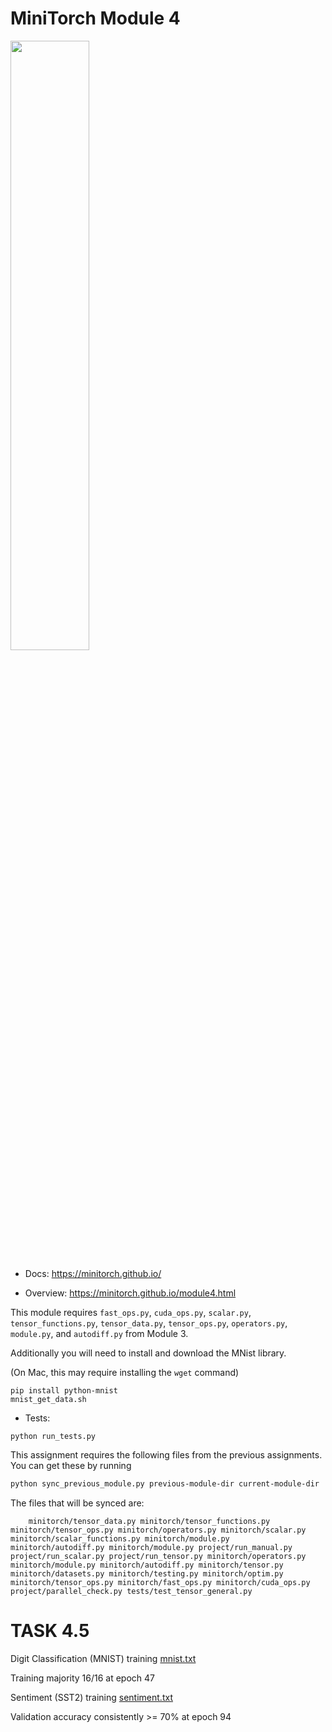 # MiniTorch Module 4

<img src="https://minitorch.github.io/minitorch.svg" width="50%">

- Docs: https://minitorch.github.io/

- Overview: https://minitorch.github.io/module4.html

This module requires `fast_ops.py`, `cuda_ops.py`, `scalar.py`, `tensor_functions.py`, `tensor_data.py`, `tensor_ops.py`, `operators.py`, `module.py`, and `autodiff.py` from Module 3.

Additionally you will need to install and download the MNist library.

(On Mac, this may require installing the `wget` command)

```
pip install python-mnist
mnist_get_data.sh
```

- Tests:

```
python run_tests.py
```

This assignment requires the following files from the previous assignments. You can get these by running

```bash
python sync_previous_module.py previous-module-dir current-module-dir
```

The files that will be synced are:

        minitorch/tensor_data.py minitorch/tensor_functions.py minitorch/tensor_ops.py minitorch/operators.py minitorch/scalar.py minitorch/scalar_functions.py minitorch/module.py minitorch/autodiff.py minitorch/module.py project/run_manual.py project/run_scalar.py project/run_tensor.py minitorch/operators.py minitorch/module.py minitorch/autodiff.py minitorch/tensor.py minitorch/datasets.py minitorch/testing.py minitorch/optim.py minitorch/tensor_ops.py minitorch/fast_ops.py minitorch/cuda_ops.py project/parallel_check.py tests/test_tensor_general.py

# TASK 4.5

Digit Classification (MNIST) training [mnist.txt](mnist.txt)

Training majority 16/16 at epoch 47

Sentiment (SST2) training [sentiment.txt](sentiment.txt)

Validation accuracy consistently >= 70% at epoch 94
